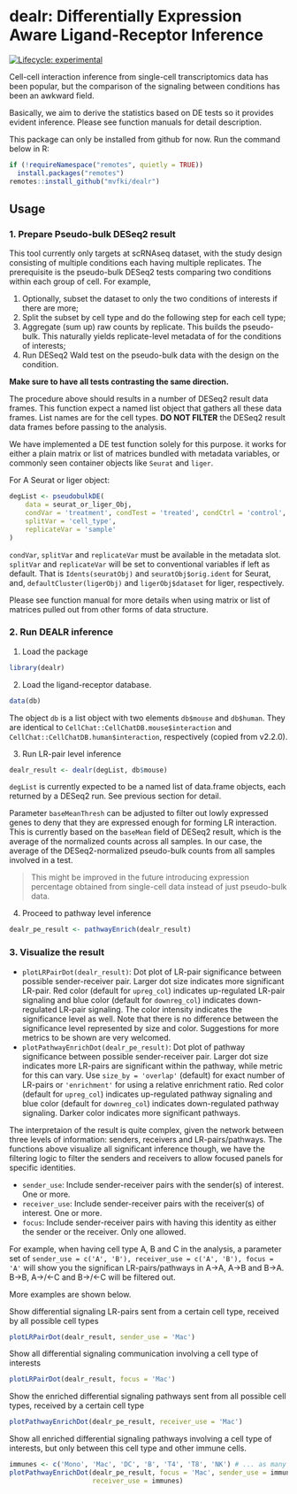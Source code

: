 # dealr: Differentially Expression Aware Ligand-Receptor Inference

<!-- badges: start -->
[![Lifecycle: experimental](https://img.shields.io/badge/lifecycle-experimental-orange.svg)](https://lifecycle.r-lib.org/articles/stages.html#experimental)
<!-- badges: end -->

Cell-cell interaction inference from single-cell transcriptomics data has been popular, but the comparison of the signaling between conditions has been an awkward field. 

Basically, we aim to derive the statistics based on DE tests so it provides evident inference. Please see function manuals for detail description.

This package can only be installed from github for now. Run the command below in R:

```r
if (!requireNamespace("remotes", quietly = TRUE)) 
  install.packages("remotes")
remotes::install_github("mvfki/dealr")
```

## Usage

### 1. Prepare Pseudo-bulk DESeq2 result

This tool currently only targets at scRNAseq dataset, with the study design 
consisting of multiple conditions each having multiple replicates. The 
prerequisite is the pseudo-bulk DESeq2 tests comparing two conditions within 
each group of cell. For example,

1. Optionally, subset the dataset to only the two conditions of interests if 
there are more;
2. Split the subset by cell type and do the following step for each cell type;
3. Aggregate (sum up) raw counts by replicate. This builds the pseudo-bulk. This 
naturally yields replicate-level metadata of for the conditions of interests;
4. Run DESeq2 Wald test on the pseudo-bulk data with the design on the condition.

**Make sure to have all tests contrasting the same direction.**

The procedure above should results in a number of DESeq2 result data frames. 
This function expect a named list object that gathers all these data frames. 
List names are for the cell types. **DO NOT FILTER** the DESeq2 result data 
frames before passing to the analysis.

We have implemented a DE test function solely for this purpose. it works for
either a plain matrix or list of matrices bundled with metadata variables, or
commonly seen container objects like `Seurat` and `liger`.

For A Seurat or liger object:

```r
degList <- pseudobulkDE(
    data = seurat_or_liger_Obj,
    condVar = 'treatment', condTest = 'treated', condCtrl = 'control', 
    splitVar = 'cell_type', 
    replicateVar = 'sample'
)
```

`condVar`, `splitVar` and `replicateVar` must be available in the metadata slot.
`splitVar` and `replicateVar` will be set to conventional variables if left as
default. That is `Idents(seuratObj)` and `seuratObj$orig.ident` for Seurat, and,
`defaultCluster(ligerObj)` and `ligerObj$dataset` for liger, respectively.

Please see function manual for more details when using matrix or list of 
matrices pulled out from other forms of data structure.

### 2. Run DEALR inference

1. Load the package

```r
library(dealr)
```

2. Load the ligand-receptor database. 

```r
data(db)
```

The object `db` is a list object with two elements `db$mouse` and `db$human`.
They are identical to `CellChat::CellChatDB.mouse$interaction` and 
`CellChat::CellChatDB.human$interaction`, respectively (copied from v2.2.0).

3. Run LR-pair level inference

```r
dealr_result <- dealr(degList, db$mouse)
```

`degList` is currently expected to be a named list of data.frame objects, each
returned by a DESeq2 run. See previous section for detail. 

Parameter `baseMeanThresh` can be adjusted to filter out lowly expressed genes
to deny that they are expressed enough for forming LR interaction. This is 
currently based on the `baseMean` field of DESeq2 result, which is the average 
of the normalized counts across all samples. In our case, the average of the
DESeq2-normalized pseudo-bulk counts from all samples involved in a test.

>This might be improved in the future introducing expression percentage obtained
from single-cell data instead of just pseudo-bulk data.

4. Proceed to pathway level inference

```r
dealr_pe_result <- pathwayEnrich(dealr_result)
```

### 3. Visualize the result

- `plotLRPairDot(dealr_result)`: Dot plot of LR-pair significance between 
possible sender-receiver pair. Larger dot size indicates more significant 
LR-pair. Red color (default for `upreg_col`) indicates up-regulated LR-pair 
signaling and blue color (default for `downreg_col`) indicates down-regulated
LR-pair signaling. The color intensity indicates the significance level as well.
Note that there is no difference between the significance level represented by
size and color. Suggestions for more metrics to be shown are very welcomed.
- `plotPathwayEnrichDot(dealr_pe_result)`: Dot plot of pathway significance 
between possible sender-receiver pair. Larger dot size indicates more LR-pairs
are significant within the pathway, while metric for this can vary. Use 
`size_by = 'overlap'` (default) for exact number of LR-pairs or `'enrichment'` 
for using a relative enrichment ratio. Red color (default for `upreg_col`) 
indicates up-regulated pathway signaling and blue color (default for
`downreg_col`) indicates down-regulated pathway signaling. Darker color 
indicates more significant pathways. 

The interpretaion of the result is quite complex, given the network between 
three levels of information: senders, receivers and LR-pairs/pathways. The 
functions above visualize all significant inference though, we have the 
filtering logic to filter the senders and receivers to allow focused
panels for specific identities. 

- `sender_use`: Include sender-receiver pairs with the sender(s) of interest. 
One or more.
- `receiver_use`: Include sender-receiver pairs with the receiver(s) of 
interest. One or more.
- `focus`: Include sender-receiver pairs with having this identity as either 
the sender or the receiver. Only one allowed.

For example, when having cell type A, B and C in the analysis, a parameter set
of `sender_use = c('A', 'B'), receiver_use = c('A', 'B'), focus = 'A'` will
show you the significan LR-pairs/pathways in A->A, A->B and B->A. B->B, A->/<-C
and B->/<-C will be filtered out.

More examples are shown below.

Show differential signaling LR-pairs sent from a certain cell type, received by 
all possible cell types

```r
plotLRPairDot(dealr_result, sender_use = 'Mac')
```

Show all differential signaling communication involving a cell type of interests

```r
plotLRPairDot(dealr_result, focus = 'Mac')
```

Show the enriched differential signaling pathways sent from all possible cell 
types, received by a certain cell type

```r
plotPathwayEnrichDot(dealr_pe_result, receiver_use = 'Mac')
```

Show all enriched differential signaling pathways involving a cell type of 
interests, but only between this cell type and other immune cells.

```r
immunes <- c('Mono', 'Mac', 'DC', 'B', 'T4', 'T8', 'NK') # ... as many as you have
plotPathwayEnrichDot(dealr_pe_result, focus = 'Mac', sender_use = immunes, 
                     receiver_use = immunes)
```
